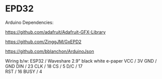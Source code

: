 # EPD32

Arduino Dependencies:

https://github.com/adafruit/Adafruit-GFX-Library

https://github.com/ZinggJM/GxEPD2

https://github.com/bblanchon/ArduinoJson

Wiring b/w:
ESP32 / Waveshare 2.9" black white e-paper
VCC / 3V
GND / GND
DIN / 23
CLK / 18
CS / 5
D/C / 17  
RST / 16
BUSY / 4